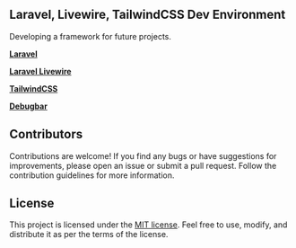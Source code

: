 ## Laravel, Livewire, TailwindCSS Dev Environment

Developing a framework for future projects.

**[Laravel](https://laravel.com/)**

**[Laravel Livewire](https://laravel-livewire.com/)**

**[TailwindCSS](https://tailwindcss.com/)**

**[Debugbar](https://github.com/barryvdh/laravel-debugbar)**

## Contributors

Contributions are welcome! If you find any bugs or have suggestions for improvements, please open an issue or submit a pull request. Follow the contribution guidelines for more information.

## License

This project is licensed under the [MIT license](https://opensource.org/licenses/MIT). Feel free to use, modify, and distribute it as per the terms of the license.
